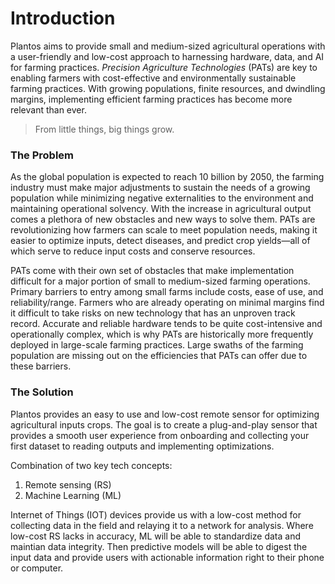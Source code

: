 #  Introduction 
Plantos aims to provide small and medium-sized agricultural operations with a user-friendly and low-cost approach to harnessing hardware, data, and AI for farming practices. _Precision Agriculture Technologies_ (PATs) are key to enabling farmers with cost-effective and environmentally sustainable farming practices. With growing populations, finite resources, and dwindling margins, implementing efficient farming practices has become more relevant than ever.

>From little things, big things grow.


### The Problem
As the global population is expected to reach 10 billion by 2050, the farming industry must make major adjustments to sustain the needs of a growing population while minimizing negative externalities to the environment and maintaining operational solvency. With the increase in agricultural output comes a plethora of new obstacles and new ways to solve them. PATs are revolutionizing how farmers can scale to meet population needs, making it easier to optimize inputs, detect diseases, and predict crop yields—all of which serve to reduce input costs and conserve resources.

PATs come with their own set of obstacles that make implementation difficult for a major portion of small to medium-sized farming operations. Primary barriers to entry among small farms include costs, ease of use, and reliability/range. Farmers who are already operating on minimal margins find it difficult to take risks on new technology that has an unproven track record. Accurate and reliable hardware tends to be quite cost-intensive and operationally complex, which is why PATs are historically more frequently deployed in large-scale farming practices. Large swaths of the farming population are missing out on the efficiencies that PATs can offer due to these barriers.

### The Solution
Plantos provides an easy to use and low-cost remote sensor for optimizing agricultural inputs crops. The goal is to create a plug-and-play sensor that provides a smooth user experience from onboarding and collecting your first dataset to reading outputs and implementing optimizations.

Combination of two key tech concepts:
1. Remote sensing (RS)
2. Machine Learning (ML)

Internet of Things (IOT) devices provide us with a low-cost method for collecting data in the field and relaying it to a network for analysis. Where low-cost RS lacks in accuracy, ML will be able to standardize data and maintian data integrity. Then predictive models will be able to digest the input data and provide users with actionable information right to their phone or computer.



